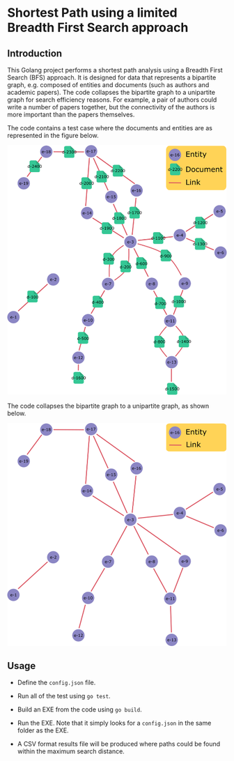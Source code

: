 # Shortest Path using a limited Breadth First Search approach

## Introduction

This Golang project performs a shortest path analysis using a Breadth First Search (BFS) approach. It is designed for data that represents a bipartite graph, e.g. composed of entities and documents (such as authors and academic papers). The code collapses the bipartite graph to a unipartite graph for search efficiency reasons. For example, a pair of authors could write a number of papers together, but the connectivity of the authors is more important than the papers themselves.

The code contains a test case where the documents and entities are as represented in the figure below.

![](./images/graph-bipartite.png)

The code collapses the bipartite graph to a unipartite graph, as shown below.

![](./images/graph-unipartite.png)

## Usage

- Define the `config.json` file.

- Run all of the test using `go test`.

- Build an EXE from the code using `go build`.

- Run the EXE. Note that it simply looks for a `config.json` in the same folder as the EXE.

- A CSV format results file will be produced where paths could be found within the maximum search distance.
